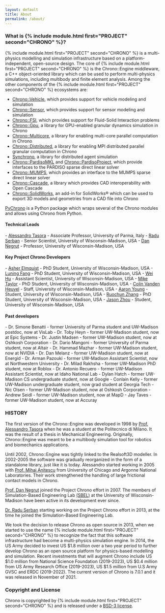 ```yaml
---
layout: default
title: About
permalink: /about/
---
```


### What is {% include module.html first="PROJECT" second="CHRONO" %}?

{% include module.html first="PROJECT" second="CHRONO" %} is a multi-physics modelling and simulation infrastructure based on a platform-independent, open-source design. 
The core of {% include module.html first="PROJECT" second="CHRONO" %} is the Chrono::Engine middleware, a C++ object-oriented library which can be used to perform multi-physics simulations, including multibody and finite element analysis.
Among the other components of the {% include module.html first="PROJECT" second="CHRONO" %} ecosystems are: 

- <a href="https://api.projectchrono.org/manual_vehicle.html">Chrono::Vehicle</a>, which provides support for vehicle modeling and simulation
- <a href="https://api.projectchrono.org/manual_sensor.html">Chrono::Sensor</a>, which provides support for sensor modeling and simulation
- <a href="https://api.projectchrono.org/group__fsi.html">Chrono::FSI</a>, which provides support for Fluid-Solid Interaction problems
- <a href="https://api.projectchrono.org/group__gpu__module.html">Chrono::Gpu</a>, a library for GPU-enabled granular dynamics simulation in Chrono
- <a href="https://api.projectchrono.org/group__multicore__module.html">Chrono::Multicore</a>, a library for enabling multi-core parallel computation in Chrono
- <a href="https://api.projectchrono.org/group__distributed__module.html">Chrono::Distributed</a>, a library for enabling MPI distributed parallel granular computation in Chrono
- <a href="https://api.projectchrono.org/manual_synchrono.html">Synchrono</a>, a library for distributed agent simulation
- <a href="https://api.projectchrono.org/group__pardisomkl__module.html">Chrono::PardisoMKL</a> and
  <a href="https://api.projectchrono.org/group__pardisoproject__module.html">Chrono::PardisoProject</a>, which provide interfaces to the PARDISO sparse direct linear solver
- <a href="https://api.projectchrono.org/group__mumps__module.html">Chrono::MUMPS</a>, which provides an interface to the MUMPS sparse direct linear solver
- <a href="https://api.projectchrono.org/group__cascade__module.html">Chrono::Cascade</a>, a library which provides CAD interoperability with Open Cascade
- <a href="https://api.projectchrono.org/introduction_chrono_solidworks.html">Chrono::SolidWorks</a>, an add-in for SolidWorks&reg; which can be used to export 3D models and geometries from a CAD file into Chrono

<a href="http://projectchrono.org/pychrono">PyChrono</a> is a Python package which wraps several of the Chrono modules and allows using Chrono from Python.

<h4>Technical Leads</h4>
- <a href="/tasora/">Alessandro Tasora</a> - Associate Professor, University of Parma, Italy
- <a href="https://sbel.wisc.edu/staff/serban-radu/">Radu Serban</a> - Senior Scientist, University of Wisconsin-Madison, USA
- <a href="https://sbel.wisc.edu/staff/negrut-dan/">Dan Negrut</a> - Professor, University of Wisconsin-Madison, USA


<h4>Key Project Chrono Developers</h4>
- <a href="https://sbel.wisc.edu/people-2/">Asher Elmquist</a> - PhD Student, University of Wisconsin-Madison, USA
- <a href="https://sbel.wisc.edu/people-2/">Luning Fang</a> - PhD Student, University of Wisconsin-Madison, USA
- <a href="https://sbel.wisc.edu/people-2/">Wei Hu</a> - Assistant Scientist, University of Wisconsin-Madison, USA
- <a href="https://sbel.wisc.edu/people-2/">Mike Taylor</a> - PhD Student, University of Wisconsin-Madison, USA
- <a href="https://sbel.wisc.edu/people-2/">Colin Vanden Heuvel</a> - Staff, University of Wisconsin-Madison, USA
- <a href="https://sbel.wisc.edu/people-2/">Aaron Young</a> - Student, University of Wisconsin-Madison, USA
- <a href="https://sbel.wisc.edu/people-2/">Ruochun Zhang</a> - PhD Student, University of Wisconsin-Madison, USA
- <a href="https://sbel.wisc.edu/people-2/">Jason Zhou</a> - Student, University of Wisconsin-Madison, USA


<h4>Past developers</h4>
- Dr. Simone Benatti - former University of Parma student and UW-Madison postdoc, now at VisLab
- Dr. Toby Heyn - former UW-Madison student, now at Epic Systems
- Dr. Justin Madsen - former UW-Madison student, now at Oshkosh Corporation
- Dr. Dario Mangoni - former University of Parma student, now at Altair
- Dr. Hammad Mazhar - former UW-Madison student, now at NVIDIA
- Dr. Dan Melanz - former UW-Madison student, now at Energid
- Dr. Arman Pazouki - former UW-Madison Assistant Scientist, now at Northwestern University 
- Dr. Milad Rakhsha - former UW-Madison PhD student, now at Roblox
- Dr. Antonio Recuero - former UW-Madison Assistant Scientist, now at Idaho National Lab
- Dylan Hatch - former UW-Madison CS undergraduate student, now at Google
- Conlain Kelly - former UW-Madison undergraduate student, now grad student at Georgia Tech
- Nic Olsen - former UW-Madison student, now at Oshkosh Corporation
- Andrew Seidl - former UW-Madison student, now at MapD
- Jay Taves - former UW-Madison student, now at Accuray


### HISTORY

The first version of the Chrono::Engine was developed in 1998 by [Prof. Alessandro Tasora](/tasora/) when he was a student at the Politecnico di Milano. It was the result of a thesis in Mechanical Engineering. Originally, Chrono::Engine was meant to be a multibody simulation tool for robotics and biomechanics applications.


Until 2002, Chrono::Engine was tightly linked to the Realsoft3D modeller. In 2002-2005 the software was gradually reorganized in the form of a standalone library, just like it is today. Alessandro started working in 2005 with [Prof. Mihai Anitescu](http://www.mcs.anl.gov/~anitescu/) from University of Chicago and Argonne National Laboratories. Their work strengthened the handling of large frictional contact models in Chrono. 

[Prof. Dan Negrut](https://sbel.wisc.edu/staff/negrut-dan/) joined the Project Chrono effort in 2007. The members of Simulation-Based Engineering Lab [\(SBEL\)](http://sbel.wisc.edu) at the University of Wisconsin-Madison have been active in its development ever since. 

[Dr. Radu Serban](https://sbel.wisc.edu/staff/serban-radu/) starting working on the Project Chrono effort in 2013, at the time he joined the Simulation-Based Engineering Lab. 

We took the decision to release Chrono as open source in 2013, when we started to use the name {% include module.html first="PROJECT" second="CHRONO" %} to recognize the fact that this software infrastructure had become a multi-physics simulation engine. In 2014, the US Army decided to invest US $1.8 million over a two year period to further develop Chrono as an open source platform for physics-based modelling and simulation. Recent investments that will augment Chrono include US $1.0 million from National Science Foundation (2019-2023), US $0.4 million from US Army Research Office (2019-2023), US $1.5 million from U.S Army GVSC and ERDC (2019-2022). The current version of Chrono is 7.0.1 and it was released in November of 2021.

### Copyright and License
Chrono is copyrighted by {% include module.html first="PROJECT" second="CHRONO" %} and is released under a <a href="https://projectchrono.org/license-chrono.txt">BSD-3 license</a>.

